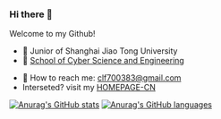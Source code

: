 ### Hi there 👋

<!--
**clingfei/clingfei** is a ✨ _special_ ✨ repository because its `README.md` (this file) appears on your GitHub profile.

Here are some ideas to get you started:

- 🔭 I’m currently working on ...
- 🌱 I’m currently learning ...
- 👯 I’m looking to collaborate on ...
- 🤔 I’m looking for help with ...
- 💬 Ask me about ...
- 📫 How to reach me: ...
- 😄 Pronouns: ...
- ⚡ Fun fact: ...
-->
Welcome to my Github!
* :construction_worker: Junior of Shanghai Jiao Tong University
* :school: [School of Cyber Science and Engineering](https://infosec.sjtu.edu.cn/)
- 📧 How to reach me: clf700383@gmail.com
- Interseted? visit my [HOMEPAGE-CN](https://fail.lingfei.xyz)

[![Anurag's GitHub stats](https://github-readme-stats.vercel.app/api?username=clingfei&count_private=true&show_icons=true&include_all_commits=true&line_height=21&hide_border=true&)](https://github.com/anuraghazra/github-readme-stats)
[![Anurag's GitHub languages](https://github-readme-stats.vercel.app/api/top-langs/?username=clingfei&hide=Tcl,Perl,Makefile,CSS,HTML,Yacc,Lex,Verilog&langs_count=5&layout=compact&hide_border=true)](https://github.com/anurahazra/github-readme-stats)
